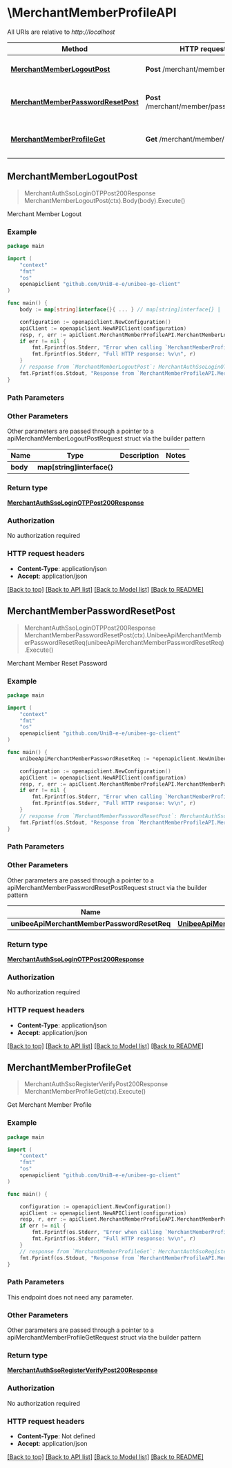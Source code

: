 # \MerchantMemberProfileAPI

All URIs are relative to *http://localhost*

Method | HTTP request | Description
------------- | ------------- | -------------
[**MerchantMemberLogoutPost**](MerchantMemberProfileAPI.md#MerchantMemberLogoutPost) | **Post** /merchant/member/logout | Merchant Member Logout
[**MerchantMemberPasswordResetPost**](MerchantMemberProfileAPI.md#MerchantMemberPasswordResetPost) | **Post** /merchant/member/passwordReset | Merchant Member Reset Password
[**MerchantMemberProfileGet**](MerchantMemberProfileAPI.md#MerchantMemberProfileGet) | **Get** /merchant/member/profile | Get Merchant Member Profile



## MerchantMemberLogoutPost

> MerchantAuthSsoLoginOTPPost200Response MerchantMemberLogoutPost(ctx).Body(body).Execute()

Merchant Member Logout

### Example

```go
package main

import (
	"context"
	"fmt"
	"os"
	openapiclient "github.com/UniB-e-e/unibee-go-client"
)

func main() {
	body := map[string]interface{}{ ... } // map[string]interface{} | 

	configuration := openapiclient.NewConfiguration()
	apiClient := openapiclient.NewAPIClient(configuration)
	resp, r, err := apiClient.MerchantMemberProfileAPI.MerchantMemberLogoutPost(context.Background()).Body(body).Execute()
	if err != nil {
		fmt.Fprintf(os.Stderr, "Error when calling `MerchantMemberProfileAPI.MerchantMemberLogoutPost``: %v\n", err)
		fmt.Fprintf(os.Stderr, "Full HTTP response: %v\n", r)
	}
	// response from `MerchantMemberLogoutPost`: MerchantAuthSsoLoginOTPPost200Response
	fmt.Fprintf(os.Stdout, "Response from `MerchantMemberProfileAPI.MerchantMemberLogoutPost`: %v\n", resp)
}
```

### Path Parameters



### Other Parameters

Other parameters are passed through a pointer to a apiMerchantMemberLogoutPostRequest struct via the builder pattern


Name | Type | Description  | Notes
------------- | ------------- | ------------- | -------------
 **body** | **map[string]interface{}** |  | 

### Return type

[**MerchantAuthSsoLoginOTPPost200Response**](MerchantAuthSsoLoginOTPPost200Response.md)

### Authorization

No authorization required

### HTTP request headers

- **Content-Type**: application/json
- **Accept**: application/json

[[Back to top]](#) [[Back to API list]](../README.md#documentation-for-api-endpoints)
[[Back to Model list]](../README.md#documentation-for-models)
[[Back to README]](../README.md)


## MerchantMemberPasswordResetPost

> MerchantAuthSsoLoginOTPPost200Response MerchantMemberPasswordResetPost(ctx).UnibeeApiMerchantMemberPasswordResetReq(unibeeApiMerchantMemberPasswordResetReq).Execute()

Merchant Member Reset Password

### Example

```go
package main

import (
	"context"
	"fmt"
	"os"
	openapiclient "github.com/UniB-e-e/unibee-go-client"
)

func main() {
	unibeeApiMerchantMemberPasswordResetReq := *openapiclient.NewUnibeeApiMerchantMemberPasswordResetReq("NewPassword_example", "OldPassword_example") // UnibeeApiMerchantMemberPasswordResetReq | 

	configuration := openapiclient.NewConfiguration()
	apiClient := openapiclient.NewAPIClient(configuration)
	resp, r, err := apiClient.MerchantMemberProfileAPI.MerchantMemberPasswordResetPost(context.Background()).UnibeeApiMerchantMemberPasswordResetReq(unibeeApiMerchantMemberPasswordResetReq).Execute()
	if err != nil {
		fmt.Fprintf(os.Stderr, "Error when calling `MerchantMemberProfileAPI.MerchantMemberPasswordResetPost``: %v\n", err)
		fmt.Fprintf(os.Stderr, "Full HTTP response: %v\n", r)
	}
	// response from `MerchantMemberPasswordResetPost`: MerchantAuthSsoLoginOTPPost200Response
	fmt.Fprintf(os.Stdout, "Response from `MerchantMemberProfileAPI.MerchantMemberPasswordResetPost`: %v\n", resp)
}
```

### Path Parameters



### Other Parameters

Other parameters are passed through a pointer to a apiMerchantMemberPasswordResetPostRequest struct via the builder pattern


Name | Type | Description  | Notes
------------- | ------------- | ------------- | -------------
 **unibeeApiMerchantMemberPasswordResetReq** | [**UnibeeApiMerchantMemberPasswordResetReq**](UnibeeApiMerchantMemberPasswordResetReq.md) |  | 

### Return type

[**MerchantAuthSsoLoginOTPPost200Response**](MerchantAuthSsoLoginOTPPost200Response.md)

### Authorization

No authorization required

### HTTP request headers

- **Content-Type**: application/json
- **Accept**: application/json

[[Back to top]](#) [[Back to API list]](../README.md#documentation-for-api-endpoints)
[[Back to Model list]](../README.md#documentation-for-models)
[[Back to README]](../README.md)


## MerchantMemberProfileGet

> MerchantAuthSsoRegisterVerifyPost200Response MerchantMemberProfileGet(ctx).Execute()

Get Merchant Member Profile

### Example

```go
package main

import (
	"context"
	"fmt"
	"os"
	openapiclient "github.com/UniB-e-e/unibee-go-client"
)

func main() {

	configuration := openapiclient.NewConfiguration()
	apiClient := openapiclient.NewAPIClient(configuration)
	resp, r, err := apiClient.MerchantMemberProfileAPI.MerchantMemberProfileGet(context.Background()).Execute()
	if err != nil {
		fmt.Fprintf(os.Stderr, "Error when calling `MerchantMemberProfileAPI.MerchantMemberProfileGet``: %v\n", err)
		fmt.Fprintf(os.Stderr, "Full HTTP response: %v\n", r)
	}
	// response from `MerchantMemberProfileGet`: MerchantAuthSsoRegisterVerifyPost200Response
	fmt.Fprintf(os.Stdout, "Response from `MerchantMemberProfileAPI.MerchantMemberProfileGet`: %v\n", resp)
}
```

### Path Parameters

This endpoint does not need any parameter.

### Other Parameters

Other parameters are passed through a pointer to a apiMerchantMemberProfileGetRequest struct via the builder pattern


### Return type

[**MerchantAuthSsoRegisterVerifyPost200Response**](MerchantAuthSsoRegisterVerifyPost200Response.md)

### Authorization

No authorization required

### HTTP request headers

- **Content-Type**: Not defined
- **Accept**: application/json

[[Back to top]](#) [[Back to API list]](../README.md#documentation-for-api-endpoints)
[[Back to Model list]](../README.md#documentation-for-models)
[[Back to README]](../README.md)

